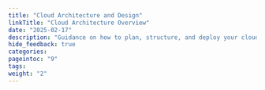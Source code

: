 ```yaml
---
title: "Cloud Architecture and Design"
linkTitle: "Cloud Architecture Overview"
date: "2025-02-17"
description: "Guidance on how to plan, structure, and deploy your cloud infrastructure. Includes detailed reference architectures for both edge cloud and open cloud environments, helping you understand the best practices for building scalable, resilient, and sovereign cloud solutions"
hide_feedback: true
categories:
pageintoc: "9"
tags:
weight: "2"
---
```


<a id="architecture-blueprints"></a>

<!--# Cloud Architecture and Design -->
